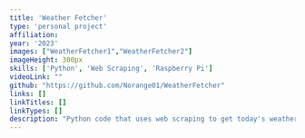 ```yaml
---
title: 'Weather Fetcher'
type: 'personal project'
affiliation:
year: '2023'
images: ["WeatherFetcher1","WeatherFetcher2"]
imageHeight: 300px
skills: ['Python', 'Web Scraping', 'Raspberry Pi']
videoLink: ""
github: "https://github.com/Norange01/WeatherFetcher"
links: []
linkTitles: []
linkTypes: []
description: "Python code that uses web scraping to get today's weather from The Weather Network website and display it on an LCD screen. It was run on my Raspberry Pi for a year."
---
```

